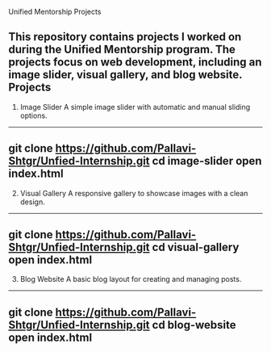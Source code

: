 Unified Mentorship Projects

This repository contains projects I worked on during the Unified Mentorship program. The projects focus on web development, including an image slider, visual gallery, and blog website. 
Projects
----------------------------------------------------------------------------------------------
1. Image Slider
A simple image slider with automatic and manual sliding options.
----------------------------------------------------------------------
git clone https://github.com/Pallavi-Shtgr/Unfied-Internship.git
cd image-slider
open index.html
----------------------------------------------

2. Visual Gallery
A responsive gallery to showcase images with a clean design.
---------------------------------------------------------------
git clone https://github.com/Pallavi-Shtgr/Unfied-Internship.git
cd visual-gallery
open index.html
-------------------------------------------------------------------


3. Blog Website
A basic blog layout for creating and managing posts.
--------------------------------------------------------
git clone https://github.com/Pallavi-Shtgr/Unfied-Internship.git
cd blog-website
open index.html
--------------------------------------------------------------
